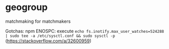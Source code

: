 # geogroup
matchmaking for matchmakers 

Gotchas:
npm ENOSPC: 
execute `echo fs.inotify.max_user_watches=524288 | sudo tee -a /etc/sysctl.conf && sudo sysctl -p`
(https://stackoverflow.com/a/32600959)